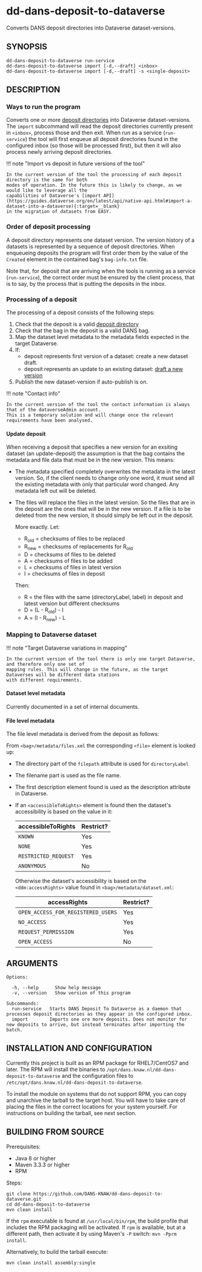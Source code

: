 dd-dans-deposit-to-dataverse
============================
Converts DANS deposit directories into Dataverse dataset-versions.

SYNOPSIS
--------

    dd-dans-deposit-to-dataverse run-service
    dd-dans-deposit-to-dataverse import [-d,--draft] <inbox>
    dd-dans-deposit-to-dataverse import [-d,--draft] -s <single-deposit>

DESCRIPTION
-----------
### Ways to run the program
Converts one or more [deposit directories](deposit-directory.md) into Dataverse dataset-versions. 
The `import` subcommand will read the deposit directories currently present in `<inbox>`, process those 
and then exit. When run as a service (`run-service`) the tool will first enqueue all deposit directories 
found in the configured inbox (so those will be processed first), but then it will also process newly 
arriving deposit directories. 

!!! note "Import vs deposit in future versions of the tool" 
        
    In the current version of the tool the processing of each deposit directory is the same for both
    modes of operation. In the future this is likely to change, as we would like to leverage all the
    capabilities of Dataverse's [import API](https://guides.dataverse.org/en/latest/api/native-api.html#import-a-dataset-into-a-dataverse){:target=__blank}
    in the migration of datasets from EASY.

### Order of deposit processing
A deposit directory represents one dataset version. The version history of a datasets is represented
by a sequence of deposit directories. When enqueueing deposits the program will first order them by the 
value of the `Created` element in the contained bag's `bag-info.txt` file.

Note that, for deposit that are arriving when the tools is running as a service (`run-service`), the 
correct order must be ensured by the client process, that is to say, by the process that is putting the
deposits in the inbox.  

### Processing of a deposit
The processing of a deposit consists of the following steps:

1. Check that the deposit is a valid [deposit directory](deposit-directory.md)
2. Check that the bag in the deposit is a valid DANS bag.
3. Map the dataset level metadata to the metadata fields expected in the target Dataverse.
4. If:
    * deposit represents first version of a dataset: create a new dataset draft.
    * deposit represents an update to an existing dataset: [draft a new version](#update-deposit)  
5. Publish the new dataset-version if auto-publish is on.

!!! note "Contact info"

    In the current version of the tool the contact information is always that of the dataverseAdmin account.
    This is a temporary solution and will change once the relevant requirements have been analysed.

#### Update deposit
When receiving a deposit that specifies a new version for an exsiting dataset (an update-deposit) the assumption
is that the bag contains the metadata and file data that must be in the new version. This means:

* The metadata specified completely overwrites the metadata in the latest version. So, if the client needs to
  change only one word, it must send all the existing metadata with only that particular word changed. Any 
  metadata left out will be deleted.
* The files will replace the files in the latest version. So the files that are in the deposit are the ones
  that will be in the new version. If a file is to be deleted from the new version, it should simply be left
  out in the deposit.
  
  More exactly. Let:
  
  * R<sub>old</sub> = checksums of files to be replaced
  * R<sub>new</sub> = checksums of replacements for R<sub>old</sub>
  * D = checksums of files to be deleted
  * A = checksums of files to be added
  * L = checksums of files in latest version
  * I = checksums of files in deposit
    
  Then:

  * R = the files with the same (directoryLabel, label) in deposit and latest version but different checksums
  * D = (L - R<sub>old</sub>) - I 
  * A = (I - R<sub>new</sub>) - L 
    
### Mapping to Dataverse dataset

!!! note "Target Dataverse variations in mapping"

    In the current version of the tool there is only one target Dataverse, and therefore only one set of
    mapping rules. This will change in the future, as the target Dataverses will be different data stations   
    with different requirements.

#### Dataset level metadata
Currently documented in a set of internal documents.

#### File level metadata
The file level metadata is derived from the deposit as follows:

From `<bag>/metadata/files.xml` the corresponding `<file>` element is looked up:
  
  * The directory part of the `filepath` attribute is used for `directoryLabel`
  * The filename part is used as the file name.
  * The first description element found is used as the description attribute in Dataverse.
  * If an `<accessibleToRights>` element is found then the dataset's accessibility is based on
    the value in it:

    accessibleToRights  | Restrict?
    --------------------|---------------------------------
    `KNOWN`             |  Yes
    `NONE`              |  Yes
    `RESTRICTED_REQUEST`|  Yes
    `ANONYMOUS`         |  No

    Otherwise the dataset's accessibility is based on the `<ddm:accessRights>` value found in
    `<bag>/metadata/dataset.xml`: 

    accessRights        | Restrict?
    --------------------|---------------------------------
    `OPEN_ACCESS_FOR_REGISTERED_USERS`|  Yes
    `NO_ACCESS`              |  Yes
    `REQUEST_PERMISSION`     |  Yes
    `OPEN_ACCESS`            |  No

ARGUMENTS
---------

    Options:
    
      -h, --help      Show help message
      -v, --version   Show version of this program
    
    Subcommands:
      run-service   Starts DANS Deposit To Dataverse as a daemon that processes deposit directories as they appear in the configured inbox.
      import        Imports one ore more deposits. Does not monitor for new deposits to arrive, but instead terminates after importing the batch.

INSTALLATION AND CONFIGURATION
------------------------------
Currently this project is built as an RPM package for RHEL7/CentOS7 and later. The RPM will install the binaries to
`/opt/dans.knaw.nl/dd-dans-deposit-to-dataverse` and the configuration files to `/etc/opt/dans.knaw.nl/dd-dans-deposit-to-dataverse`.

To install the module on systems that do not support RPM, you can copy and unarchive the tarball to the target host.
You will have to take care of placing the files in the correct locations for your system yourself. For instructions
on building the tarball, see next section.

BUILDING FROM SOURCE
--------------------
Prerequisites:

* Java 8 or higher
* Maven 3.3.3 or higher
* RPM

Steps:

    git clone https://github.com/DANS-KNAW/dd-dans-deposit-to-dataverse.git
    cd dd-dans-deposit-to-dataverse 
    mvn clean install

If the `rpm` executable is found at `/usr/local/bin/rpm`, the build profile that includes the RPM
packaging will be activated. If `rpm` is available, but at a different path, then activate it by using
Maven's `-P` switch: `mvn -Pprm install`.

Alternatively, to build the tarball execute:

    mvn clean install assembly:single
